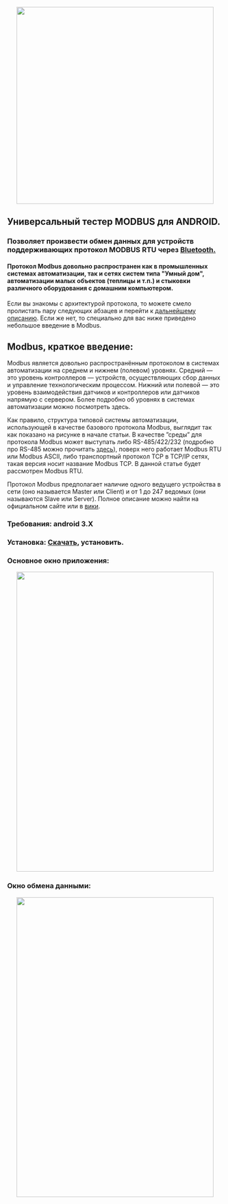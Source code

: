 <p align="center">

  <img width="460" height="460" src="/home/dem/Рабочий стол/Rebrain/GIT/m_m_EasyBUS.png">

</p>

## Универсальный тестер MODBUS для ANDROID.

### Позволяет произвести обмен данных для устройств поддерживающих протокол MODBUS RTU через [Bluetooth.](https://www.compel.ru/lib/15302)
#### Протокол Modbus довольно распространен как в промышленных системах автоматизации, так и сетях систем типа "Умный дом", автоматизации малых объектов (теплицы и т.п.) и стыковки различного оборудования с домашним компьютером. 

Если вы знакомы с архитектурой протокола, то можете смело пролистать пару следующих абзацев и перейти к [дальнейшему описанию](ссылка). Если же нет, то специально для вас ниже приведено небольшое введение в Modbus.

## Modbus, краткое введение:

Modbus является довольно распространённым протоколом в системах автоматизации на среднем и нижнем (полевом) уровнях. Средний — это уровень контроллеров — устройств, осуществляющих сбор данных и управление технологическим процессом. Нижний или полевой — это уровень взаимодействия датчиков и контроллеров или датчиков напрямую с сервером. Более подробно об уровнях в системах автоматизации можно посмотреть здесь.

Как правило, структура типовой системы автоматизации, использующей в качестве базового протокола Modbus, выглядит так как показано на рисунке в начале статьи. В качестве ”среды” для протокола Modbus может выступать либо RS-485/422/232 (подробно про RS-485 можно прочитать [здесь](https://ru.wikipedia.org/wiki/RS-485)), поверх него работает Modbus RTU или Modbus ASCII, либо транспортный протокол TCP в TCP/IP сетях, такая версия носит название Modbus TCP. В данной статье будет рассмотрен Modbus RTU.

Протокол Modbus предполагает наличие одного ведущего устройства в сети (оно называется Master или Client) и от 1 до 247 ведомых (они называются Slave или Server). Полное описание можно найти на официальном сайте или в [вики](https://ru.wikipedia.org/wiki/Modbus).
### Требования: android 3.X
### Установка: [Скачать](), установить.
### Основное окно приложения:
<p align="center">

  <img width="460" height="700" src="/home/dem/Рабочий стол/Rebrain/GIT/main.png">

</p>

### Окно обмена данными:
<p align="center">

  <img width="460" height="700" src="/home/dem/Рабочий стол/Rebrain/GIT/terminal.png">

</p>



